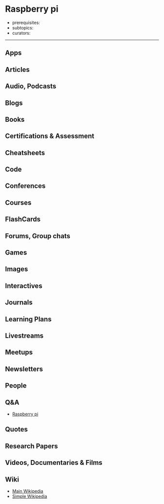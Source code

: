 # Raspberry pi

- prerequisites:
- subtopics:
- curators:

------

## Apps

## Articles

## Audio, Podcasts

## Blogs

## Books

## Certifications & Assessment

## Cheatsheets

## Code

## Conferences

## Courses

## FlashCards

## Forums, Group chats

## Games

## Images

## Interactives

## Journals

## Learning Plans

## Livestreams

## Meetups

## Newsletters

## People

## Q&A

- [Raspberry pi](http://raspberrypi.stackexchange.com)

## Quotes

## Research Papers

## Videos, Documentaries & Films

## Wiki

- [Main Wikipedia](https://en.wikipedia.org/wiki/Raspberry_Pi)
- [Simple Wikipedia](https://simple.wikipedia.org/wiki/Raspberry_Pi)

